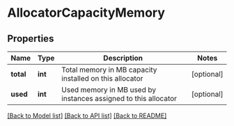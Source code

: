 # AllocatorCapacityMemory

## Properties
Name | Type | Description | Notes
------------ | ------------- | ------------- | -------------
**total** | **int** | Total memory in MB capacity installed on this allocator | [optional] 
**used** | **int** | Used memory in MB used by instances assigned to this allocator | [optional] 

[[Back to Model list]](../README.md#documentation-for-models) [[Back to API list]](../README.md#documentation-for-api-endpoints) [[Back to README]](../README.md)


